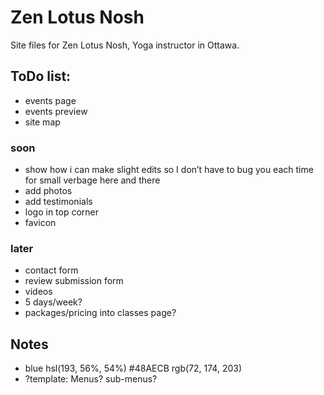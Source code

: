 # Zen Lotus Nosh

Site files for Zen Lotus Nosh, Yoga instructor in Ottawa.

## ToDo list:
- events page
- events preview
- site map

### soon
- show how i can make slight edits so I don’t have to bug you each time for small verbage here and there
- add photos
- add testimonials
- logo in top corner
- favicon

### later
- contact form
- review submission form
- videos
- 5 days/week?
- packages/pricing into classes page?



## Notes
- blue hsl(193, 56%, 54%) #48AECB rgb(72, 174, 203)
- ?template: Menus? sub-menus?

